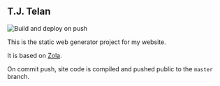 ## T.J. Telan
![Build and deploy on push](https://github.com/tjtelan/tjtelan.github.io/workflows/Build%20and%20deploy%20on%20push/badge.svg?branch=zola)

This is the static web generator project for my website.

It is based on [Zola](https://www.getzola.org/).

On commit push, site code is compiled and pushed public to the `master` branch.
